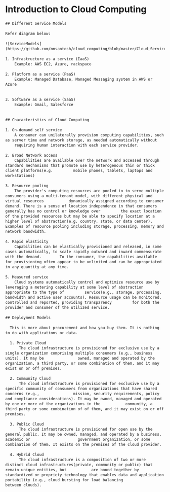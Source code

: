 # Introduction to Cloud Computing

    ## Different Service Models

    Refer diagram below:

    ![ServiceModels](https://github.com/nnsantosh/cloud_computing/blob/master/Cloud_Service_Models.jpg)

    1. Infrastructure as a service (IaaS)
        Example: AWS EC2, Azure, rackspace

    2. Platform as a service (PaaS)
        Example: Managed Database, Managed Messaging system in AWS or Azure


    3. Software as a service (SaaS)
        Example: Gmail, Salesforce


    ## Characteristics of Cloud Computing

    1. On-demand self service
        A consumer can unilaterally provision computing capabilities, such as server time and network storage, as needed automatically without
        requiring human interaction with each service provider.

    2. Broad Network access
        Capabilities are available over the network and accessed through standard mechanisms that promote use by heterogenous thin or thick client platforms(e.g.         mobile phones, tablets, laptops and workstations)

    3. Resource pooling
        The provider's computing resources are pooled to to serve multiple consumers using a multi-tenant model, with different physical and virtual resources           dynamically assigned according to consumer demand. There is a sense of location independence in that consumers generally has no control or knowledge over         the exact location of the provided resources but may be able to specify location at a higher level of abstraction(e.g. country, state, or data center).           Examples of resource pooling including storage, processing, memory and network bandwidth.

    4. Rapid elasticity
        Capabilities can be elastically provisioned and released, in some cases automatically, to scale rapidly outward and inward commensurate with the demand.        To the consumer, the capabilities available for provisioning often appear to be unlimited and can be appropriated in any quantity at any time.

    5. Measured service
        Cloud systems automatically control and optimize resource use by leveraging a metering capability at some level of abstraction appropriate to the type of         service(e.g., storage, processing, bandwidth and active user accounts). Resource usage can be monitored, controlled and reported, providing transparency         for both the provider and consumer of the utilized service.

    ## Deployment Models

      This is more about procurement and how you buy them. It is nothing to do with applications or data.

      1. Private Cloud
          The cloud infrastructure is provisioned for exclusive use by a single organization comprising multiple consumers (e.g., business units). It may be               owned, managed and operated by the organization, a third party, or some combination of them, and it may exist on or off premises.

      2. Community Cloud
          The cloud infrastructure is provisioned for exclusive use by a specific community of consumers from organizations that have shared concerns (e.g.,               mission, security requirements, policy and compliance considerations). It may be owned, managed and operated by one or more of the organizations in the           community, a third party or some combination of of them, and it may exist on or off premises.

      3. Public Cloud
          The cloud infrastructure is provisioned for open use by the general public. It may be owned, managed, and operated by a business, academic or                     government organization, or some combination of them. It exists on the premises of the cloud provider.

      4. Hybrid Cloud
          The cloud infrastructure is a composition of two or more distinct cloud infrastructures(private, community or public) that remain unique entities, but           are bound together by standardized or propriety technology that enables data and application portability (e.g., cloud bursting for load balancing                 between clouds).
